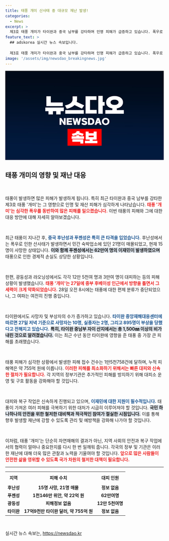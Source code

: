 ```yaml
---
title: 태풍 개미 산사태 중 대규모 재난 발생!
categories:
  - News
excerpt: >
  제3호 태풍 개미가 타이완과 중국 남부를 강타하며 인명 피해가 급증하고 있습니다. 폭우로 인한 산사태와 대규모 이재민 발생, 그리고 막대한 경제적 손실이 속속 보도되고 있어 관심이 집중됩니다.
feature_text: >
  ## adskorea 실시간 뉴스 속보입니다.

  제3호 태풍 개미가 타이완과 중국 남부를 강타하며 인명 피해가 급증하고 있습니다. 폭우로 인한 산사태와 대규모 이재민 발생, 그리고 막대한 경제적 손실이 속속 보도되고 있어 관심이 집중됩니다.
image: '/assets/img/newsdao_breakingnews.jpg'
---
```


<p><img src="/assets/img/newsdao_breakingnews.jpg" alt="adskorea 속보" /></p>

<h2 data-ke-size="size26">태풍 개미의 영향 및 재난 대응</h2>

<p data-ke-size="size16">&nbsp;</p>

<p>태풍이 발생하면 많은 피해가 발생하게 됩니다. 특히 최근 타이완과 중국 남부를 강타한 제3호 태풍 '개미'는 그 영향으로 인명 및 재산 피해가 심각하게 나타났습니다. <b><span style="color: #ee2323;">태풍 '개미'는 심각한 폭우를 동반하여 많은 피해를 일으켰습니다.</span></b> 이번 태풍의 피해와 그에 대한 대응 방안에 대해 자세히 알아보겠습니다. </p>

<p data-ke-size="size16">&nbsp;</p>

<p>최근 태풍이 지나간 후, <b><span style="color: #1a5490;">중국 후난성과 푸젠성은 특히 큰 타격을 입었습니다.</span></b> 후난성에서는 폭우로 인한 산사태가 발생하면서 민간 숙박업소에 있던 21명이 매몰되었고, 현재 15명이 사망한 상태입니다. <b><span style="background-color: #21538527;">이와 함께 푸젠성에서는 62만여 명의 이재민이 발생하였으며</span></b> 태풍으로 인한 경제적 손실도 상당한 상황입니다. </p>

<p data-ke-size="size16">&nbsp;</p>

<p>한편, 광둥성과 랴오닝성에서도 각각 12만 5천여 명과 3만여 명이 대피하는 등의 피해 상황이 발생했습니다. <b><span style="color: #ee2323;">태풍 '개미'는 27일에 중부 후베이성 인근에서 방향을 틀면서 그 세력이 크게 약화되었습니다.</span></b> 28일 오전 8시에는 태풍에 대한 편제 분류가 중단되었으나, 그 여파는 여전히 진행 중입니다. </p>

<p data-ke-size="size16">&nbsp;</p>

<p>타이완에서도 사망자 및 부상자의 수가 증가하고 있습니다. <b><span style="color: #1a5490;">타이완 중앙재해대응센터에 따르면 27일 저녁 기준으로 사망자는 10명, 실종자는 2명, 그리고 895명이 부상을 당했다고 전해지고 있습니다.</span></b> <b><span style="background-color: #21538527;">특히, 타이완 중남부 자이 산지에서는 총 1,500㎜ 이상의 비가 내린 것으로 알려졌습니다.</span></b> 이는 최근 수년 동안 타이완에 영향을 준 태풍 중 가장 큰 피해를 초래했습니다.</p>

<p data-ke-size="size16">&nbsp;</p>

<p>태풍 피해가 심각한 상황에서 발생한 피해 접수 건수는 1만5천758건에 달하며, 누적 피해액은 약 755억 원에 이릅니다. <b><span style="color: #ee2323;">이러한 피해를 최소화하기 위해서는 빠른 대피와 신속한 절차가 필요합니다.</span></b> 각 지역의 정부기관은 추가적인 피해를 방지하기 위해 대피소 운영 및 구호 활동을 강화해야 할 것입니다. </p>

<p data-ke-size="size16">&nbsp;</p>

<p>대피와 복구 작업은 신속하게 진행되고 있으며, <b><span style="color: #1a5490;">이재민에 대한 지원이 필수적입니다.</span></b> 태풍이 가져온 여러 피해를 극복하기 위한 대처가 시급히 이루어져야 할 것입니다. <b><span style="background-color: #21538527;">국민 하나하나의 안전을 위한 철저한 대비책과 적극적인 참여가 절실한 시점입니다.</span></b> 이를 통해 향후 발생할 재난에 강할 수 있도록 관리 및 예방책을 강화해 나가야 할 것입니다.</p>

<p data-ke-size="size16">&nbsp;</p>

<p>이처럼, 태풍 '개미'는 단순히 자연재해의 결과가 아닌, 지역 사회의 안전과 복구 작업에서의 협력이 얼마나 중요한지를 다시 한 번 일깨워 줍니다. 각국의 정부 및 기관은 이러한 재난에 대해 더욱 많은 관찰과 노력을 기울여야 할 것입니다. <b><span style="color: #ee2323;">앞으로 많은 사람들이 안전한 삶을 영위할 수 있도록 국가 차원의 철저한 대책이 필요합니다.</span></b> </p>

<hr>

<table style="width: 100%; border-collapse: collapse;">
    <tr>
        <th style="text-align: center; height: 30px;"><b>지역</b></th>
        <th style="text-align: center; height: 30px;"><b>피해 수치</b></th>
        <th style="text-align: center; height: 30px;"><b>대피 인원</b></th>
    </tr>
    <tr>
        <td style="text-align: center; height: 17px;"><b>후난성</b></td>
        <td style="text-align: center; height: 17px;"><b>15명 사망, 21명 매몰</b></td>
        <td style="text-align: center; height: 17px;"><b>정보 없음</b></td>
    </tr>
    <tr>
        <td style="text-align: center; height: 17px;"><b>푸젠성</b></td>
        <td style="text-align: center; height: 17px;"><b>1천146만 위안, 약 22억 원</b></td>
        <td style="text-align: center; height: 17px;"><b>62만여명</b></td>
    </tr>
    <tr>
        <td style="text-align: center; height: 17px;"><b>광둥성</b></td>
        <td style="text-align: center; height: 17px;"><b>피해정보 없음</b></td>
        <td style="text-align: center; height: 17px;"><b>12만 5천여명</b></td>
    </tr>
    <tr>
        <td style="text-align: center; height: 17px;"><b>타이완</b></td>
        <td style="text-align: center; height: 17px;"><b>17억9천만 타이완 달러, 약 755억 원</b></td>
        <td style="text-align: center; height: 17px;"><b>정보 없음</b></td>
    </tr>
</table>

<p data-ke-size="size16">&nbsp;</p>
실시간 뉴스 속보는, <a href="https://newsdao.kr" rel="dofollow">https://newsdao.kr</a>


